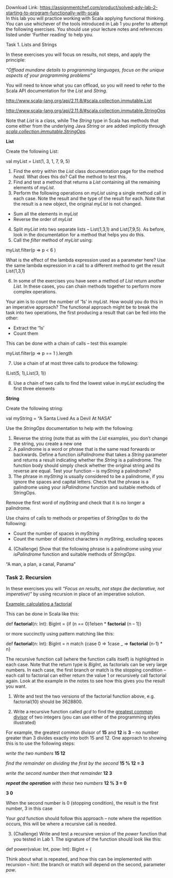Download Link: https://assignmentchef.com/product/solved-adv-lab-2-starting-to-program-functionally-with-scala
<br>
In this lab you will practice working with Scala applying functional thinking. You can use whichever of the tools introduced in Lab 1 you prefer to attempt the following exercises. You should use your lecture notes and references listed under ‘Further reading’ to help you.

Task 1. Lists and Strings

In these exercises you will focus on results, not steps, and apply the principle:

<em>“Offload mundane details to programming languages, focus on the unique aspects of your programming problems”</em>

You will need to know what you can offload, so you will need to refer to the Scala API documentation for the <em>List</em> and <em>String</em>.

<u>http://www.scala-lang.org/api/2.11.8/#scala.collection.immutable.List</u>

<u>http://www.scala-lang.org/api/2.11.8/#scala.collection.immutable.StringOps</u>

Note that <em>List</em> is a class, while The <em>String</em> type in Scala has methods that come either from the underlying Java <em>String</em> or are added implicitly through <a href="https://www.scala-lang.org/api/2.11.8/scala/collection/immutable/StringOps.html"><em>scala.collection.immutable.StringOps</em></a><em>.</em>

<strong>List</strong>

Create the following List:

val myList = List(1, 3, 1, 7, 9, 5)

<ol>

 <li>Find the entry within the <em>List</em> class documentation page for the method <em>head</em>. What does this do? Call the method to test this.</li>

 <li>Find and test a method that returns a <em>List</em> containing all the remaining elements of <em>myList</em>.</li>

 <li>Perform the following operations on <em>myList</em> using a single method call in each case. Note the result and the type of the result for each. Note that the result is a new object, the original <em>myList</em> is not changed.</li>

</ol>

<ul>

 <li>Sum all the elements in <em>myList</em></li>

 <li>Reverse the order of <em>myList</em></li>

</ul>

<ol start="4">

 <li>Split <em>myList</em> into two separate lists – List(1,3,1) and List(7,9,5). As before, look in the documentation for a method that helps you do this.</li>

 <li>Call the <em>filter</em> method of <em>myList</em> using:</li>

</ol>

myList.filter(p =&gt; p &lt; 6 )

What is the effect of the lambda expression used as a parameter here? Use the  same lambda expression in a call to a different method to get the result List(1,3,1)

<ol start="6">

 <li>In some of the exercises you have seen a method of <em>List</em> return another <em>List</em>. In these cases, you can chain methods together to perform more complex operations.</li>

</ol>

Your aim is to count the number of ‘1s’ in <em>myList</em>. How would you do this in an imperative approach? The functional approach might be to break the task into two operations, the first producing a result that can be fed into the other:

<ul>

 <li>Extract the ‘1s’</li>

 <li>Count them</li>

</ul>

This can be done with a chain of calls – test this example:

myList.filter(p =&gt; p == 1 ).length

<ol start="7">

 <li>Use a chain of at most three calls to produce the following:</li>

</ol>

(List(5, 1),List(3, 1))

<ol start="8">

 <li>Use a chain of two calls to find the lowest value in <em>myList</em> excluding the first three elements</li>

</ol>

<strong>String</strong>

Create the following string:

val myString = “A Santa Lived As a Devil At NASA”

Use the <em>StringOps</em> documentation to help with the following:

<ol>

 <li>Reverse the string (note that as with the <em>List</em> examples, you don’t change the string, you create a new one</li>

 <li>A palindrome is a word or phrase that is the same read forwards or backwards. Define a function <em>isPalindrome</em> that takes a <em>String</em> parameter and returns a result indicating whether the <em>String</em> is a palindrome. The function body should simply check whether the original string and its reverse are equal. Test your function – is <em>myString</em> a palindrome?</li>

 <li>The phrase in <em>myString</em> is usually considered to be a palindrome, if you ignore the spaces and capital letters. Check that the phrase is a palindrome using your <em>isPalindrome</em> function and suitable methods of StringOps.</li>

</ol>

Remove the first word of <em>myString</em> and check that it is no longer a palindrome.

Use chains of calls to methods or properties of <em>StringOps</em> to do the following:

<ul>

 <li>Count the number of spaces in <em>myString</em></li>

 <li>Count the number of distinct characters in <em>myString</em>, excluding spaces</li>

</ul>

<ol start="4">

 <li>(Challenge) Show that the following phrase is a palindrome using your <em>isPalindrome</em> function and suitable methods of <em>StringOps</em>.</li>

</ol>

“A man, a plan, a canal, Panama”

<h3>Task 2. Recursion</h3>

In these exercises you will <em>“Focus on results, not steps (be declarative, not imperative)” </em>by using recursion in place of an imperative solution.

<u>Example: calculating a factorial</u>

This can be done in Scala like this:

def <strong>factorial</strong>(n: Int): BigInt =  {if (n == 0)1elsen * <strong>factorial</strong> (n – 1)}




or more succinctly using pattern matching like this:




def <strong>factorial</strong>(n: Int): BigInt = n match {case 0 =&gt; 1case _ =&gt; <strong>factorial</strong> (n-1) * n}




The recursive function call (where the function calls itself) is highlighted in each case. Note that the return type is <em>BigInt</em>, as factorials can be very large numbers. In each case, the first branch or match is the stopping condition –each call to factorial can either return the value 1 or recursively call factorial again. Look at the example in the notes to see how this gives you the result you want.




<ol>

 <li>Write and test the two versions of the factorial function above, e.g. factorial(10) should be 3628800.</li>

</ol>




<ol start="2">

 <li>Write a recursive function called <em>gcd</em> to find the <u>greatest common divisor</u> of two integers (you can use either of the programming styles illustrated)</li>

</ol>




For example, the greatest common divisor of <strong>15</strong> and <strong>12</strong> is <strong>3</strong> – no number greater than 3 divides exactly into both 15 and 12. One approach to showing this is to use the following steps:




<em>write the two numbers </em>                                                            <strong>15</strong><strong>        </strong><strong>12</strong>

<em>find the remainder on dividing the first by the second </em>          <strong>15 % 12  = 3</strong>




<em>write the second number then that remainder</em>                        <strong>12</strong><strong>        </strong><strong>3</strong>

<strong><em>repeat the operation</em></strong><em> with these two numbers</em>                     <strong>12 % 3  =  0</strong>




<strong>3</strong><strong>          </strong><strong>0</strong>




When the second number is 0 (stopping condition), the result is the first number, 3 in this case




Your <em>gcd</em> function should follow this approach – note where the repetition occurs, this will be where a recursive call is needed.




<ol start="3">

 <li>(Challenge) Write and test a recursive version of the <em>power</em> function that you tested in Lab 1. The signature of the function should look like this:</li>

</ol>

def power(value: Int, pow: Int): BigInt = {

Think about what is repeated, and how this can be implemented with recursion – hint: the branch or match will depend on the second, parameter <em>pow</em>.


